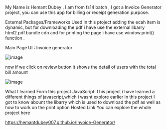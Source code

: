 My Name is Hemant Dubey , I am from fs14 batch , I got a Invoice Generator project, you can use this app for billing or receipt generation purpose.

External Packages/Frameworks Used
In this ptoject adding the ecah item is dynamic, but for downloading the pdf i have use the external libarry html2.pdf.bundle cdn and for printing the page i have use window.print() function .

Main Page UI :
Invoice generator

![image](https://github.com/hemantdubey007/Invoice-Generator/assets/149229384/a5d39daa-762a-43e1-babd-48bb3a2272f0)



now if we click on review button it shows the detail of users with the total bill amount

![image](https://github.com/hemantdubey007/Invoice-Generator/assets/149229384/263b4cc5-264f-498e-a317-05cf50584dc9)


What I learned Form this project
JavaScript: I his project i have learned a different things of javascript,which i wasnt explore earlier
In this project I got to know abount the libarry which is used to download the pdf as well as how to work on the print option
Hosted Link
You can explore the whole project here

https://hemantdubey007.github.io/Invoice-Generator/
